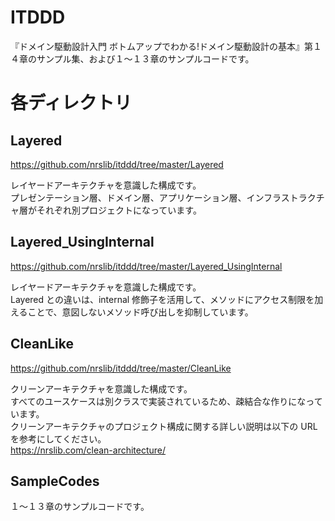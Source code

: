 # ITDDD

『ドメイン駆動設計入門 ボトムアップでわかる!ドメイン駆動設計の基本』第１４章のサンプル集、および１～１３章のサンプルコードです。  

# 各ディレクトリ

## Layered

https://github.com/nrslib/itddd/tree/master/Layered

レイヤードアーキテクチャを意識した構成です。  
プレゼンテーション層、ドメイン層、アプリケーション層、インフラストラクチャ層がそれぞれ別プロジェクトになっています。  

## Layered_UsingInternal

https://github.com/nrslib/itddd/tree/master/Layered_UsingInternal

レイヤードアーキテクチャを意識した構成です。  
Layered との違いは、internal 修飾子を活用して、メソッドにアクセス制限を加えることで、意図しないメソッド呼び出しを抑制しています。  

## CleanLike

https://github.com/nrslib/itddd/tree/master/CleanLike

クリーンアーキテクチャを意識した構成です。  
すべてのユースケースは別クラスで実装されているため、疎結合な作りになっています。  
クリーンアーキテクチャのプロジェクト構成に関する詳しい説明は以下の URL を参考にしてください。  
https://nrslib.com/clean-architecture/

## SampleCodes

１～１３章のサンプルコードです。

